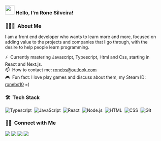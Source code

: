 ### <img src="https://media.giphy.com/media/hvRJCLFzcasrR4ia7z/giphy.gif" width="30px"> Hello, I'm Rone Silveira!

### 👨🏻‍💻 &nbsp;About Me

I am a front end developer who wants to learn more and more, focused on adding value to the projects and companies that I go through, with the desire to help people learn programming.

⚡ &nbsp;Currently mastering Javascript, Typescript, Html and Css, starting in React and Next.js.\
📫 &nbsp;How to contact me: ronebs@outlook.com\
🎮 &nbsp;Fun fact: I love play games and discuss about them, my Steam ID: [ronebs10](https://steamcommunity.com/id/ronebs10/) =)

### 🛠 &nbsp;Tech Stack

![Typescript](https://img.shields.io/badge/-Typescript-333333?style=flat&logo=typescript)&nbsp;
![JavaScript](https://img.shields.io/badge/-JavaScript-333333?style=flat&logo=javascript)&nbsp;
![React](https://img.shields.io/badge/-React-333333?style=flat&logo=react)&nbsp;
![Node.js](https://img.shields.io/badge/-Node.js-333333?style=flat&logo=node.js)&nbsp;
![HTML](https://img.shields.io/badge/-HTML-333333?style=flat&logo=HTML5)&nbsp;
![CSS](https://img.shields.io/badge/-CSS-333333?style=flat&logo=CSS3&logoColor=1572B6)&nbsp;
![Git](https://img.shields.io/badge/-Git-333333?style=flat&logo=git)&nbsp;

<!-- ### ⚙️ &nbsp;GitHub Analytics

<p>
  <a href="https://github.com/anddersonrds">
    <img height="180em" src="https://github-readme-stats-eight-theta.vercel.app/api?username=RoneBS&show_icons=true&theme=react&include_all_commits=true&count_private=true"/>
    <img height="180em" src="https://github-readme-stats-eight-theta.vercel.app/api/top-langs/?username=RoneBS&layout=compact&langs_count=8&theme=react"/>
  </a>
</p> -->

### 🤝🏻 &nbsp;Connect with Me

<p>
  <a href="mailto:ronebs@outlook.com" target="_blank"><img src="https://img.shields.io/badge/-ronebs@outlook.com-blue"/></a>
  <a href="https://www.linkedin.com/in/rone-silveira-8387ab27/" target="_blank"><img src="https://img.shields.io/badge/-@RoneBS-0077B5?style=flat-square&logo=Linkedin&logoColor=white"/></a>
  <a href="https://www.instagram.com/ronebs10" target="_blank"><img src="https://img.shields.io/badge/-@RoneBs-E4405F?style=flat-square&logo=Instagram&logoColor=white"/></a>
  <a href="https://www.facebook.com/rone.b.silveira" target="_blank"><img src="https://img.shields.io/badge/-@RoneBS-1877F2?style=flat-square&logo=Facebook&logoColor=white"/></a>
</p>
